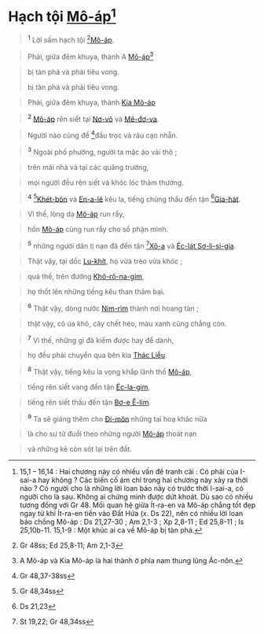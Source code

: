 # Hạch tội [Mô-áp]()[^1-eccf1e83-572c-42b5-8860-b05042e04698]

> <sup><b>1</b></sup> Lời sấm hạch tội [^1@-eccf1e83-572c-42b5-8860-b05042e04698][Mô-áp]().
>


> Phải, giữa đêm khuya, thành A [Mô-áp]()[^2-eccf1e83-572c-42b5-8860-b05042e04698]
>


> bị tàn phá và phải tiêu vong.
> 
> bị tàn phá và phải tiêu vong.
>


> Phải, giữa đêm khuya, thành [Kia Mô-áp]()
>


> <sup><b>2</b></sup> [Mô-áp]() rên siết tại [Nơ-vô]() và [Mê-đơ-va]().
>


> Người nào cũng để [^2@-eccf1e83-572c-42b5-8860-b05042e04698]đầu trọc và râu cạo nhẵn.
>


> <sup><b>3</b></sup> Ngoài phố phường, người ta mặc áo vải thô ;
>


> trên mái nhà và tại các quảng trường,
>


> mọi người đều rên siết và khóc lóc thảm thương.
>


> <sup><b>4</b></sup> [^3@-eccf1e83-572c-42b5-8860-b05042e04698][Khét-bôn]() và [En-a-lê]() kêu la, tiếng chúng thấu đến tận [^4@-eccf1e83-572c-42b5-8860-b05042e04698][Gia-hát]().
>


> Vì thế, lòng dạ [Mô-áp]() run rẩy,
>


> hồn [Mô-áp]() cũng run rẩy cho số phận mình.
>


> <sup><b>5</b></sup> những người dân tị nạn đã đến tận [^6@-eccf1e83-572c-42b5-8860-b05042e04698][Xô-a]() và [Éc-lát Sơ-li-si-gia]().
>


> Thật vậy, tại dốc [Lu-khít](), họ vừa trèo vừa khóc ;
>


> quả thế, trên đường [Khô-rô-na-gim](),
>


> họ thốt lên những tiếng kêu than thảm bại.
>


> <sup><b>6</b></sup> Thật vậy, dòng nước [Nim-rim]() thành nơi hoang tàn ;
>


> thật vậy, cỏ úa khô, cây chết héo, màu xanh cũng chẳng còn.
>


> <sup><b>7</b></sup> Vì thế, những gì đã kiếm được hay để dành,
>


> họ đều phải chuyển qua bên kia [Thác Liễu]().
>


> <sup><b>8</b></sup> Thật vậy, tiếng kêu la vọng khắp lãnh thổ [Mô-áp](),
>


> tiếng rên siết vang đến tận [Éc-la-gim](),
>


> tiếng rên siết thấu đến tận [Bơ-e Ê-lim]().
>


> <sup><b>9</b></sup> Ta sẽ giáng thêm cho [Đi-môn]() những tai hoạ khác nữa
>


> là cho sư tử đuổi theo những người [Mô-áp]() thoát nạn
>


> và những kẻ còn sót lại trên đất.
>

[^1-eccf1e83-572c-42b5-8860-b05042e04698]: 15,1 – 16,14 : Hai chương này có nhiều vấn đề tranh cãi : Có phải của I-sai-a hay không ? Các biến cố ám chỉ trong hai chương này xảy ra thời nào ? Có người cho là những lời loan báo này có trước thời I-sai-a, có người cho là sau. Không ai chứng minh được dứt khoát. Dù sao có nhiều tương đồng với Gr 48. Mối quan hệ giữa Ít-ra-en và Mô-áp chẳng tốt đẹp ngay từ khi Ít-ra-en tiến vào Đất Hứa (x. Ds 22), nên có nhiều lời loan báo chống Mô-áp : Ds 21,27-30 ; Am 2,1-3 ; Xp 2,8-11 ; Ed 25,8-11 ; Is 25,10b-11. 15,1-9 : Một khúc ai ca về Mô-áp bị tàn phá.
[^2-eccf1e83-572c-42b5-8860-b05042e04698]: A Mô-áp và Kia Mô-áp là hai thành ở phía nam thung lũng Ác-nôn.
[^1@-eccf1e83-572c-42b5-8860-b05042e04698]: Gr 48ss; Ed 25,8-11; Am 2,1-3
[^2@-eccf1e83-572c-42b5-8860-b05042e04698]: Gr 48,37-38ss
[^3@-eccf1e83-572c-42b5-8860-b05042e04698]: Gr 48,34ss
[^4@-eccf1e83-572c-42b5-8860-b05042e04698]: Ds 21,23
[^6@-eccf1e83-572c-42b5-8860-b05042e04698]: St 19,22; Gr 48,34ss